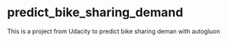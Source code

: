 # predict_bike_sharing_demand
This is a project from Udacity to predict bike sharing deman with autogluon
